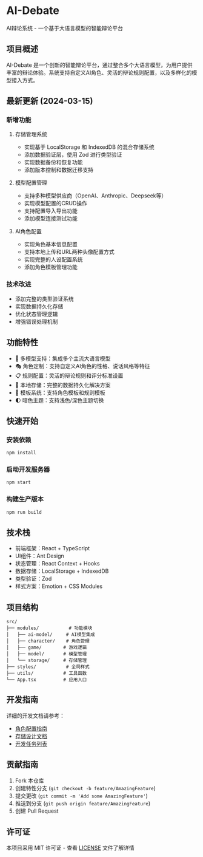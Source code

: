 # AI-Debate

AI辩论系统 - 一个基于大语言模型的智能辩论平台

## 项目概述

AI-Debate 是一个创新的智能辩论平台，通过整合多个大语言模型，为用户提供丰富的辩论体验。系统支持自定义AI角色、灵活的辩论规则配置，以及多样化的模型接入方式。

## 最新更新 (2024-03-15)

### 新增功能
1. 存储管理系统
   - 实现基于 LocalStorage 和 IndexedDB 的混合存储系统
   - 添加数据验证层，使用 Zod 进行类型验证
   - 实现数据备份和恢复功能
   - 添加版本控制和数据迁移支持

2. 模型配置管理
   - 支持多种模型供应商（OpenAI、Anthropic、Deepseek等）
   - 实现模型配置的CRUD操作
   - 支持配置导入导出功能
   - 添加模型连接测试功能

3. AI角色配置
   - 实现角色基本信息配置
   - 支持本地上传和URL两种头像配置方式
   - 实现完整的人设配置系统
   - 添加角色模板管理功能

### 技术改进
- 添加完整的类型验证系统
- 实现数据持久化存储
- 优化状态管理逻辑
- 增强错误处理机制

## 功能特性

- 🤖 多模型支持：集成多个主流大语言模型
- 🎭 角色定制：支持自定义AI角色的性格、说话风格等特征
- 📋 规则配置：灵活的辩论规则和评分标准设置
- 💾 本地存储：完整的数据持久化解决方案
- 🔄 模板系统：支持角色模板和规则模板
- 🌓 暗色主题：支持浅色/深色主题切换

## 快速开始

### 安装依赖
```bash
npm install
```

### 启动开发服务器
```bash
npm start
```

### 构建生产版本
```bash
npm run build
```

## 技术栈

- 前端框架：React + TypeScript
- UI组件：Ant Design
- 状态管理：React Context + Hooks
- 数据存储：LocalStorage + IndexedDB
- 类型验证：Zod
- 样式方案：Emotion + CSS Modules

## 项目结构

```
src/
├── modules/           # 功能模块
│   ├── ai-model/     # AI模型集成
│   ├── character/    # 角色管理
│   ├── game/        # 游戏逻辑
│   ├── model/       # 模型管理
│   └── storage/     # 存储管理
├── styles/           # 全局样式
├── utils/           # 工具函数
└── App.tsx          # 应用入口
```

## 开发指南

详细的开发文档请参考：
- [角色配置指南](docs/character_config_guide.md)
- [存储设计文档](docs/storage_and_config_design.md)
- [开发任务列表](docs/development_tasks.md)

## 贡献指南

1. Fork 本仓库
2. 创建特性分支 (`git checkout -b feature/AmazingFeature`)
3. 提交更改 (`git commit -m 'Add some AmazingFeature'`)
4. 推送到分支 (`git push origin feature/AmazingFeature`)
5. 创建 Pull Request

## 许可证

本项目采用 MIT 许可证 - 查看 [LICENSE](LICENSE) 文件了解详情 